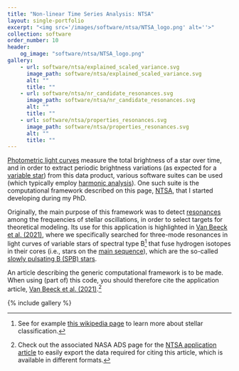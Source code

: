 ```yaml
---
title: "Non-linear Time Series Analysis: NTSA"
layout: single-portfolio
excerpt: "<img src='/images/software/ntsa/NTSA_logo.png' alt=''>"
collection: software
order_number: 10
header:
    og_image: "software/ntsa/NTSA_logo.png"
gallery:
    - url: software/ntsa/explained_scaled_variance.svg
      image_path: software/ntsa/explained_scaled_variance.svg
      alt: ""
      title: ""
    - url: software/ntsa/nr_candidate_resonances.svg
      image_path: software/ntsa/nr_candidate_resonances.svg
      alt: ""
      title: ""
    - url: software/ntsa/properties_resonances.svg
      image_path: software/ntsa/properties_resonances.svg
      alt: ""
      title: ""
---
```


[Photometric light curves](https://en.wikipedia.org/wiki/Photometry_(astronomy)) measure the total brightness of a star over time, and in order to extract periodic brightness variations (as expected for a [variable star](https://en.wikipedia.org/wiki/Variable_star)) from this data product, various software suites can be used (which typically employ [harmonic analysis](https://en.wikipedia.org/wiki/Harmonic_analysis)).
One such suite is the computational framework described on this page, [NTSA](https://github.com/JVB11/NTSA), that I started developing during my PhD.

Originally, the main purpose of this framework was to detect [resonances](https://en.wikipedia.org/wiki/Resonance) among the frequencies of stellar oscillations, in order to select targets for theoretical modeling.
Its use for this application is highlighted in [Van Beeck et al. (2021)](https://www.aanda.org/articles/aa/full_html/2021/11/aa41572-21/aa41572-21.html), where we specifically searched for three-mode resonances in light curves of variable stars of spectral type B[^1] that fuse hydrogen isotopes in their cores (i.e., stars on the [main sequence](https://en.wikipedia.org/wiki/Main_sequence)), which are the so-called [slowly pulsating B (SPB) stars](https://en.wikipedia.org/wiki/Slowly_pulsating_B-type_star).

An article describing the generic computational framework is to be made.
When using (part of) this code, you should therefore cite the application article, [Van Beeck et al. (2021)](https://www.aanda.org/articles/aa/full_html/2021/11/aa41572-21/aa41572-21.html).[^2]

[^1]: See for example [this wikipedia page](https://en.wikipedia.org/wiki/Stellar_classification) to learn more about stellar classification.
[^2]: Check out the associated NASA ADS page for the [NTSA application article](https://ui.adsabs.harvard.edu/abs/2021A%26A...655A..59V/abstract) to easily export the data required for citing this article, which is available in different formats.

{% include gallery %}
